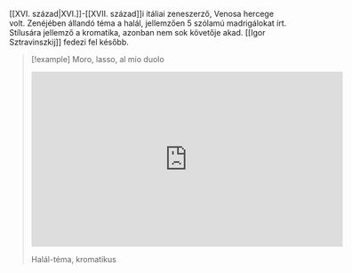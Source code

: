 [[XVI. század|XVI.]]-[[XVII. század]]i itáliai zeneszerző, Venosa hercege volt. Zenéjében állandó téma a halál, jellemzően 5 szólamú madrigálokat írt.
Stílusára jellemző a kromatika, azonban nem sok követője akad. [[Igor Sztravinszkij]] fedezi fel később.

>[!example] Moro, lasso, al mio duolo
><iframe width="560" height="315" src="https://www.youtube-nocookie.com/embed/6dVPu71D8VI?si=mKdY5-dmpN8Cob0A" title="YouTube video player" frameborder="0" allow="accelerometer; autoplay; clipboard-write; encrypted-media; gyroscope; picture-in-picture; web-share" allowfullscreen></iframe>
> 
> Halál-téma, kromatikus
